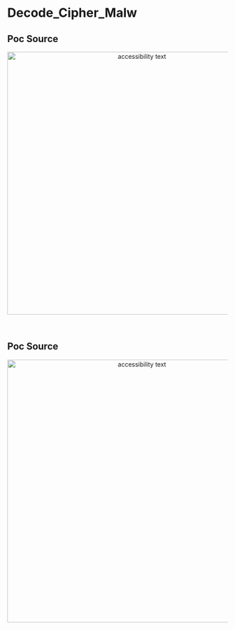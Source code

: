 # Decode_Cipher_Malw

## Poc Source
<p align="center">
  <img src="https://raw.githubusercontent.com/s1kr10s/Decode_Cipher_Malw/master/source.png" width="600" alt="accessibility text">
</p>
<br>

## Poc Source
<p align="center">
  <img src="https://raw.githubusercontent.com/s1kr10s/Decode_Cipher_Malw/master/run.png" width="600" alt="accessibility text">
</p>
<br>
